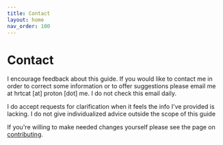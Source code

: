 ```yaml
---
title: Contact
layout: home
nav_order: 100
---
```


# Contact

I encourage feedback about this guide. If you would like to contact me in order to correct some information or to offer suggestions please email me at hrtcat [at] proton [dot] me. I do not check this email daily.

I do accept requests for clarification when it feels the info I've provided is lacking. I do not give individualized advice outside the scope of this guide

If you're willing to make needed changes yourself please see the page on [contributing](/pages/contribute).
